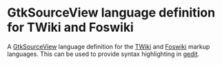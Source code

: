 # GtkSourceView language definition for TWiki and Foswiki

A [GtkSourceView](http://projects.gnome.org/gtksourceview/) language definition for the [TWiki](http://twiki.org/) and [Foswiki](http://foswiki.org/) markup languages. This can be used to provide syntax highlighting in [gedit](http://projects.gnome.org/gedit/).
